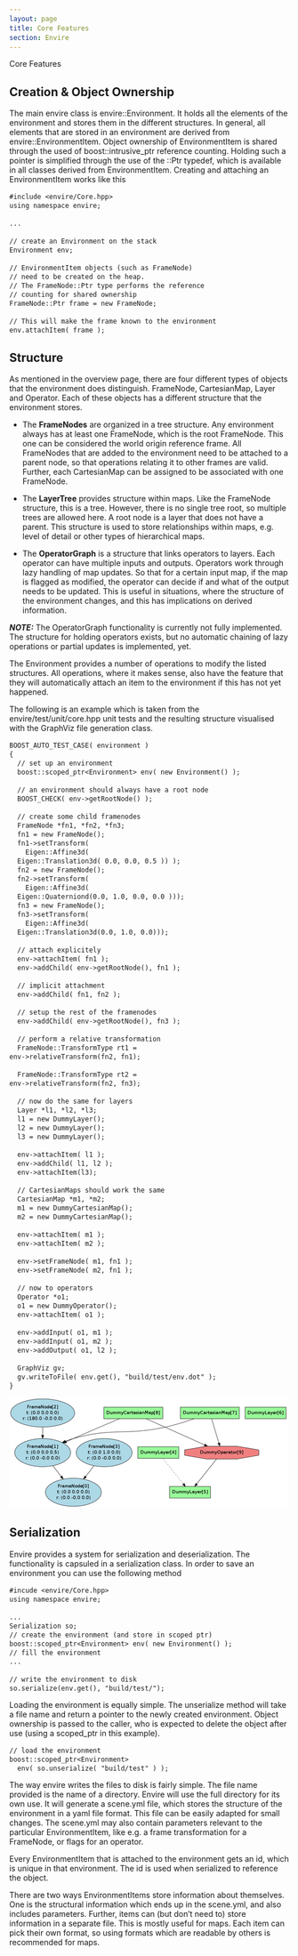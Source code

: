 ```yaml
---
layout: page
title: Core Features
section: Envire
---
```

<div class="content2">
<div class="content2-pagetitle">Core Features</div>
<div class="content2-container line-box">
<div class="content2-container-1col">



<h2 id="creation--object-ownership">Creation &amp; Object Ownership</h2>

<p>The main envire class is envire::Environment. It holds all the elements of the
environment and stores them in the different structures. In general, all
elements that are stored in an environment are derived from
envire::EnvironmentItem. Object ownership of EnvironmentItem is shared through
the used of boost::intrusive_ptr reference counting. Holding such a pointer is
simplified through the use of the ::Ptr typedef, which is available in all
classes derived from EnvironmentItem. Creating and attaching an EnvironmentItem
works like this</p>

<pre><code class="language-cpp">#include &lt;envire/Core.hpp&gt;
using namespace envire;

...

// create an Environment on the stack
Environment env;

// EnvironmentItem objects (such as FrameNode)
// need to be created on the heap.
// The FrameNode::Ptr type performs the reference
// counting for shared ownership
FrameNode::Ptr frame = new FrameNode;

// This will make the frame known to the environment
env.attachItem( frame );
</code></pre>

<h2 id="structure">Structure</h2>

<p>As mentioned in the overview page, there are four different types of objects
that the environment does distinguish. FrameNode, CartesianMap, Layer and
Operator.  Each of these objects has a different structure that the environment
stores.</p>

<ul>
<li>
  <p>The <strong>FrameNodes</strong> are organized in a tree structure. Any environment always has
at least one FrameNode, which is the root FrameNode. This one can be
considered the world origin reference frame. All FrameNodes that are added to
the environment need to be attached to a parent node, so that operations
relating it to other frames are valid. Further, each CartesianMap can be
assigned to be associated with one FrameNode. </p>
</li>
<li>
  <p>The <strong>LayerTree</strong> provides structure within maps. Like the FrameNode structure,
this is a tree. However, there is no single tree root, so multiple trees are
allowed here. A root node is a layer that does not have a parent. This structure
is used to store relationships within maps, e.g. level of detail or other types
of hierarchical maps.</p>
</li>
<li>
  <p>The <strong>OperatorGraph</strong> is a structure that links operators to layers. Each operator
can have multiple inputs and outputs. Operators work through lazy handling of
map updates. So that for a certain input map, if the map is flagged as modified, the
operator can decide if and what of the output needs to be updated. This is
useful in situations, where the structure of the environment changes, and this
has implications on derived information.</p>
</li>
</ul>

<p class="warning"><strong><em>NOTE:</em></strong> The OperatorGraph functionality is currently not fully implemented. The
structure for holding operators exists, but no automatic chaining of lazy operations or
partial updates is implemented, yet. </p>

<p>The Environment provides a number of operations to modify the listed structures.
All operations, where it makes sense, also have the feature that they will
automatically attach an item to the environment if this has not yet happened.</p>

<p>The following is an example which is taken from the envire/test/unit/core.hpp
unit tests and the resulting structure visualised with the GraphViz file
generation class.</p>

<pre><code class="language-cpp">BOOST_AUTO_TEST_CASE( environment )
{
  // set up an environment
  boost::scoped_ptr&lt;Environment&gt; env( new Environment() );

  // an environment should always have a root node
  BOOST_CHECK( env-&gt;getRootNode() );

  // create some child framenodes
  FrameNode *fn1, *fn2, *fn3;
  fn1 = new FrameNode();
  fn1-&gt;setTransform(
    Eigen::Affine3d(
  Eigen::Translation3d( 0.0, 0.0, 0.5 )) );
  fn2 = new FrameNode();
  fn2-&gt;setTransform(
    Eigen::Affine3d(
  Eigen::Quaterniond(0.0, 1.0, 0.0, 0.0 )));
  fn3 = new FrameNode();
  fn3-&gt;setTransform(
    Eigen::Affine3d(
  Eigen::Translation3d(0.0, 1.0, 0.0)));

  // attach explicitely
  env-&gt;attachItem( fn1 );
  env-&gt;addChild( env-&gt;getRootNode(), fn1 );

  // implicit attachment
  env-&gt;addChild( fn1, fn2 );

  // setup the rest of the framenodes
  env-&gt;addChild( env-&gt;getRootNode(), fn3 );

  // perform a relative transformation
  FrameNode::TransformType rt1 =
env-&gt;relativeTransform(fn2, fn1);

  FrameNode::TransformType rt2 =
env-&gt;relativeTransform(fn2, fn3);

  // now do the same for layers
  Layer *l1, *l2, *l3;
  l1 = new DummyLayer();
  l2 = new DummyLayer();
  l3 = new DummyLayer();

  env-&gt;attachItem( l1 );
  env-&gt;addChild( l1, l2 );
  env-&gt;attachItem(l3);

  // CartesianMaps should work the same
  CartesianMap *m1, *m2;
  m1 = new DummyCartesianMap();
  m2 = new DummyCartesianMap();

  env-&gt;attachItem( m1 );
  env-&gt;attachItem( m2 );

  env-&gt;setFrameNode( m1, fn1 );
  env-&gt;setFrameNode( m2, fn1 );

  // now to operators
  Operator *o1;
  o1 = new DummyOperator();
  env-&gt;attachItem( o1 );

  env-&gt;addInput( o1, m1 );
  env-&gt;addInput( o1, m2 );
  env-&gt;addOutput( o1, l2 );

  GraphViz gv;
  gv.writeToFile( env.get(), "build/test/env.dot" );
}
</code></pre>

<p><img src="sample_env_struct.png" alt="Example Environment Structure" /></p>

<h2 id="serialization">Serialization</h2>

<p>Envire provides a system for serialization and deserialization. The
functionality is capsuled in a serialization class. In order to save an
environment you can use the following method</p>

<pre><code class="language-cpp">#incude &lt;envire/Core.hpp&gt;
using namespace envire;

...
Serialization so;
// create the environment (and store in scoped ptr)
boost::scoped_ptr&lt;Environment&gt; env( new Environment() );
// fill the environment
...

// write the environment to disk
so.serialize(env.get(), "build/test/");
</code></pre>

<p>Loading the environment is equally simple. The unserialize method will take a
file name and return a pointer to the newly created environment. Object
ownership is passed to the caller, who is expected to delete the object after
use (using a scoped_ptr in this example).</p>

<pre><code class="language-cpp">// load the environment
boost::scoped_ptr&lt;Environment&gt;
  env( so.unserialize( "build/test" ) );
</code></pre>

<p>The way envire writes the files to disk is fairly simple. The file name provided
is the name of a directory. Envire will use the full directory for its own use.
It will generate a scene.yml file, which stores the structure of the environment
in a yaml file format. This file can be easily adapted for small changes. The
scene.yml may also contain parameters relevant to the particular
EnvironmentItem, like e.g. a frame transformation for a FrameNode, or flags for
an operator.</p>

<p>Every EnvironmentItem that is attached to the environment gets an id, which is
unique in that environment. The id is used when serialized to reference the
object. </p>

<p>There are two ways EnvironmentItems store information about themselves. One is the
structural information which ends up in the scene.yml, and also includes
parameters. Further, items can (but don&rsquo;t need to) store information in a
separate file. This is mostly useful for maps. Each item can pick their own
format, so using formats which are readable by others is recommended for maps. </p>



</div>
</div>
</div>
